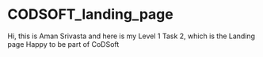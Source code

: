 # CODSOFT_landing_page
Hi, this is Aman Srivasta and here is my Level 1 Task 2, which is the Landing page
Happy to be part of CoDSoft
